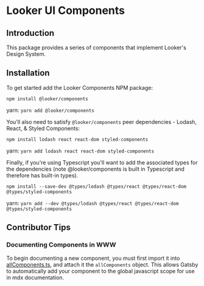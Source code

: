 # Looker UI Components

## Introduction

This package provides a series of components that implement Looker's Design System.

## Installation

To get started add the Looker Components NPM package:

`npm install @looker/components`

yarn: `yarn add @looker/components`

You'll also need to satisfy `@looker/components` peer dependencies - Lodash, React, & Styled Components:

`npm install lodash react react-dom styled-components`

yarn: `yarn add lodash react react-dom styled-components`

Finally, if you're using Typescript you'll want to add the associated types for the dependencies (note @looker/components is built in Typescript and therefore has built-in types).

`npm install --save-dev @types/lodash @types/react @types/react-dom @types/styled-components`

yarn: `yarn add --dev @types/lodash @types/react @types/react-dom @types/styled-components`

## Contributor Tips

### Documenting Components in WWW

To begin documenting a new component, you must first import it into [allComponents.ts](/looker-open-source/components/blob/main/packages/www/src/MDX/Pre/allComponents.ts), and attach it the `allComponents` object. This allows Gatsby to automatically add your component to the global javascript scope for use in mdx documentation.
